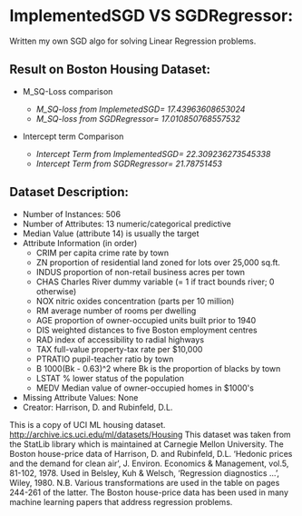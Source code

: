 # ImplementedSGD VS SGDRegressor:
  Written my own SGD algo for solving Linear Regression problems.
  
## Result on Boston Housing Dataset:
  * M_SQ-Loss comparison
      * *M_SQ-loss from ImplemetedSGD= 17.43963608653024* 
      * *M_SQ-loss from SGDRegressor= 17.010850768557532*
  
  * Intercept term Comparison
      * *Intercept Term from ImplementedSGD= 22.309236273545338* 
      * *Intercept Term from SGDRegressor= 21.78751453*
  
## Dataset Description:
  * Number of Instances: 506
  * Number of Attributes: 13 numeric/categorical predictive
  * Median Value (attribute 14) is usually the target
  * Attribute Information (in order) 
    * CRIM per capita crime rate by town 
    * ZN proportion of residential land zoned for lots over 25,000 sq.ft. 
    * INDUS proportion of non-retail business acres per town 
    * CHAS Charles River dummy variable (= 1 if tract bounds river; 0 otherwise) 
    * NOX nitric oxides concentration (parts per 10 million) 
    * RM average number of rooms per dwelling 
    * AGE proportion of owner-occupied units built prior to 1940 
    * DIS weighted distances to five Boston employment centres 
    * RAD index of accessibility to radial highways 
    * TAX full-value property-tax rate per $10,000 
    * PTRATIO pupil-teacher ratio by town 
    * B 1000(Bk - 0.63)^2 where Bk is the proportion of blacks by town 
    * LSTAT % lower status of the population 
    * MEDV Median value of owner-occupied homes in $1000's
  * Missing Attribute Values: None
  * Creator: Harrison, D. and Rubinfeld, D.L. 
  
  This is a copy of UCI ML housing dataset. http://archive.ics.uci.edu/ml/datasets/Housing 
  This dataset was taken from the StatLib library which is maintained at Carnegie Mellon University.
  The Boston house-price data of Harrison, D. and Rubinfeld, D.L. ‘Hedonic prices and the demand for clean air’, J. Environ. Economics &   Management, vol.5, 81-102, 1978. Used in Belsley, Kuh & Welsch, ‘Regression diagnostics ...’, Wiley, 1980. 
  N.B. Various transformations are used in the table on pages 244-261 of the latter. 
  The Boston house-price data has been used in many machine learning papers that address regression problems. 
